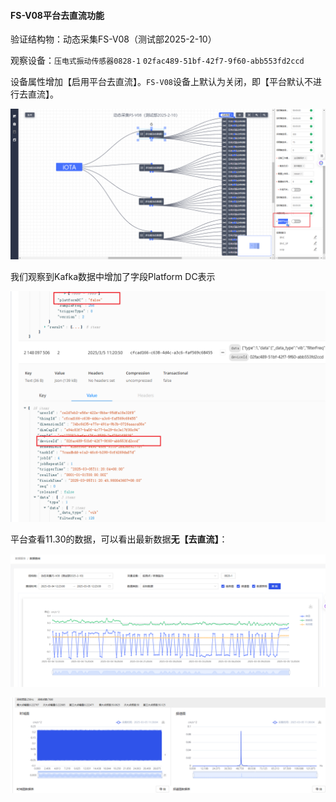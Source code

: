 #### FS-V08平台去直流功能

验证结构物：动态采集FS-V08（测试部2025-2-10）

观察设备：`压电式振动传感器0828-1` `02fac489-51bf-42f7-9f60-abb553fd2ccd`



设备属性增加【启用平台去直流】。`FS-V08`设备上默认为关闭，即【平台默认不进行去直流】。

![image-20250305113843996](imgs/FS-V08平台去直流功能/image-20250305113843996.png)



我们观察到Kafka数据中增加了字段Platform DC表示

![image-20250305121952365](imgs/FS-V08平台去直流功能/image-20250305121952365.png)



平台查看11.30的数据，可以看出最新数据**无【去直流】**：

![image-20250305122404874](imgs/FS-V08平台去直流功能/image-20250305122404874.png)

![image-20250305122429276](imgs/FS-V08平台去直流功能/image-20250305122429276.png)